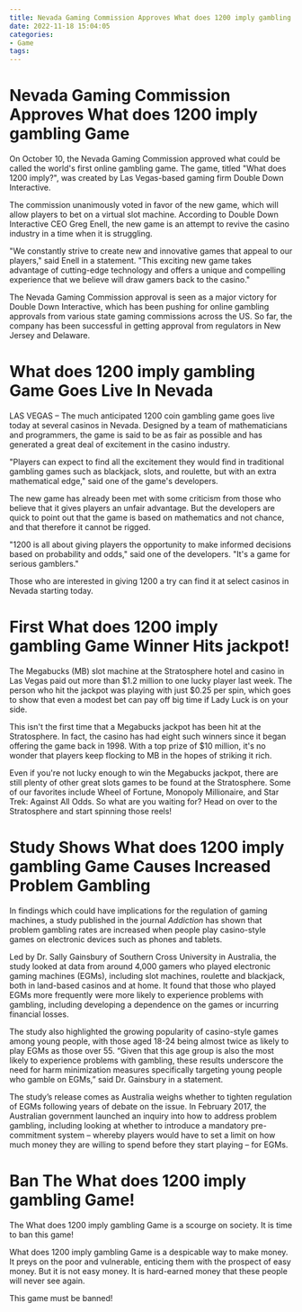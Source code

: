 ```yaml
---
title: Nevada Gaming Commission Approves What does 1200 imply gambling Game
date: 2022-11-18 15:04:05
categories:
- Game
tags:
---
```



#  Nevada Gaming Commission Approves What does 1200 imply gambling Game

On October 10, the Nevada Gaming Commission approved what could be called the world's first online gambling game. The game, titled "What does 1200 imply?", was created by Las Vegas-based gaming firm Double Down Interactive.

The commission unanimously voted in favor of the new game, which will allow players to bet on a virtual slot machine. According to Double Down Interactive CEO Greg Enell, the new game is an attempt to revive the casino industry in a time when it is struggling.

"We constantly strive to create new and innovative games that appeal to our players," said Enell in a statement. "This exciting new game takes advantage of cutting-edge technology and offers a unique and compelling experience that we believe will draw gamers back to the casino."

The Nevada Gaming Commission approval is seen as a major victory for Double Down Interactive, which has been pushing for online gambling approvals from various state gaming commissions across the US. So far, the company has been successful in getting approval from regulators in New Jersey and Delaware.

#  What does 1200 imply gambling Game Goes Live In Nevada

LAS VEGAS – The much anticipated 1200 coin gambling game goes live today at several casinos in Nevada. Designed by a team of mathematicians and programmers, the game is said to be as fair as possible and has generated a great deal of excitement in the casino industry.

"Players can expect to find all the excitement they would find in traditional gambling games such as blackjack, slots, and roulette, but with an extra mathematical edge," said one of the game's developers.

The new game has already been met with some criticism from those who believe that it gives players an unfair advantage. But the developers are quick to point out that the game is based on mathematics and not chance, and that therefore it cannot be rigged.

"1200 is all about giving players the opportunity to make informed decisions based on probability and odds," said one of the developers. "It's a game for serious gamblers."

Those who are interested in giving 1200 a try can find it at select casinos in Nevada starting today.

#  First What does 1200 imply gambling Game Winner Hits jackpot!

The Megabucks (MB) slot machine at the Stratosphere hotel and casino in Las Vegas paid out more than $1.2 million to one lucky player last week. The person who hit the jackpot was playing with just $0.25 per spin, which goes to show that even a modest bet can pay off big time if Lady Luck is on your side.

This isn't the first time that a Megabucks jackpot has been hit at the Stratosphere. In fact, the casino has had eight such winners since it began offering the game back in 1998. With a top prize of $10 million, it's no wonder that players keep flocking to MB in the hopes of striking it rich.

Even if you're not lucky enough to win the Megabucks jackpot, there are still plenty of other great slots games to be found at the Stratosphere. Some of our favorites include Wheel of Fortune, Monopoly Millionaire, and Star Trek: Against All Odds. So what are you waiting for? Head on over to the Stratosphere and start spinning those reels!

#  Study Shows What does 1200 imply gambling Game Causes Increased Problem Gambling

In findings which could have implications for the regulation of gaming machines, a study published in the journal <i>Addiction</i> has shown that problem gambling rates are increased when people play casino-style games on electronic devices such as phones and tablets.

Led by Dr. Sally Gainsbury of Southern Cross University in Australia, the study looked at data from around 4,000 gamers who played electronic gaming machines (EGMs), including slot machines, roulette and blackjack, both in land-based casinos and at home. It found that those who played EGMs more frequently were more likely to experience problems with gambling, including developing a dependence on the games or incurring financial losses.

The study also highlighted the growing popularity of casino-style games among young people, with those aged 18-24 being almost twice as likely to play EGMs as those over 55. “Given that this age group is also the most likely to experience problems with gambling, these results underscore the need for harm minimization measures specifically targeting young people who gamble on EGMs,” said Dr. Gainsbury in a statement.

The study’s release comes as Australia weighs whether to tighten regulation of EGMs following years of debate on the issue. In February 2017, the Australian government launched an inquiry into how to address problem gambling, including looking at whether to introduce a mandatory pre-commitment system – whereby players would have to set a limit on how much money they are willing to spend before they start playing – for EGMs.

#  Ban The What does 1200 imply gambling Game!

The What does 1200 imply gambling Game is a scourge on society. It is time to ban this game!

What does 1200 imply gambling Game is a despicable way to make money. It preys on the poor and vulnerable, enticing them with the prospect of easy money. But it is not easy money. It is hard-earned money that these people will never see again.

This game must be banned!